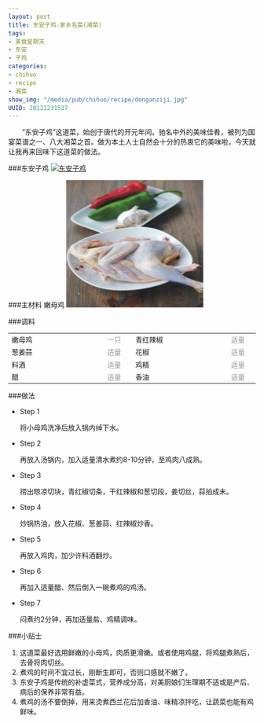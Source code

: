 ```yaml
--- 
layout: post
title: 东安子鸡-家乡名菜(湘菜)
tags: 
- 美食星期天
- 东安
- 子鸡
categories:
- chihuo
- recipe
- 湘菜
show_img: "/media/pub/chihuo/recipe/donganziji.jpg"
UUID: 20121231527
---
```


　　“东安子鸡”这道菜，始创于唐代的开元年间。驰名中外的美味佳肴，被列为国宴菜谱之一、八大湘菜之首。做为本土人士自然会十分的热衷它的美味啦，今天就让我再来回味下这道菜的做法。

###东安子鸡
<a href="{{site.url}}/media/pub/chihuo/recipe/donganziji.jpg" alt="东安子鸡">
<img src="{{site.url}}/media/pub/chihuo/recipe/donganziji.jpg" width="330px"  alt="东安子鸡" class="img-center"></img>
</a>

###主材料
嫩母鸡
<a href="{{site.url}}/media/pub/chihuo/recipe/m_201107240021181.jpg" alt="东安子鸡">
<img src="/media/pub/chihuo/recipe/m_201107240021181.jpg" width="280px" height="260px"  alt="东安子鸡" class="img-center"></img>
</a>

###调料
<table>
  <tbody>
  <tr>
    <td style="width:220px">嫩母鸡</td>
    <td style="width:50px;margin-right: 0px;color:#999;">一只</td>
    <td style="width:220px">青红辣椒</td>
    <td style="width:50px;margin-right: 0px;color:#999;">适量</td>
  </tr>
  <tr>
    <td style="width:220px">葱姜蒜</td>
    <td style="width:50px;margin-right: 0px;color:#999;">适量</td>
    <td style="width:220px">花椒</td>
    <td style="width:50px;margin-right: 0px;color:#999;">适量</td>
  </tr>
  <tr>
    <td style="width:220px">料酒</td>
    <td style="width:50px;margin-right: 0px;color:#999;">适量</td>
    <td style="width:220px">鸡精</td>
    <td style="width:50px;margin-right: 0px;color:#999;">适量</td>
  </tr>
  <tr>
    <td style="width:220px">醋</td>
    <td style="width:50px;margin-right: 0px;color:#999;">适量</td>
    <td style="width:220px">香油</td>
    <td style="width:50px;margin-right: 0px;color:#999;">适量</td>
  </tr>
</table>

###做法
<div class="module method-related-notes">
   <div class="content-item tab-content current method-tab-content">
     <ul><li class="methods">
        <span class="step">Step 1</span>
        <p class="desc">
        将小母鸡洗净后放入锅内绰下水。
        </p>
     </li>
     <li class="methods">
        <span class="step">Step 2</span>
        <p class="desc">
        再放入汤锅内，加入适量清水煮约8-10分钟，至鸡肉八成熟。
        </p>
    </li><!-- // .methods -->
    <li class="methods">
      <span class="step">Step 3</span>
      <p class="desc">
      捞出晾凉切块，青红椒切条，干红辣椒和葱切段，姜切丝，蒜拍成末。
      </p>
   </li><!-- // .methods -->
   <li class="methods">
   <span class="step">Step 4</span>
   <p class="desc">
    炒锅热油，放入花椒、葱姜蒜、红辣椒炒香。
   </p>
   </li>
   <li class="methods">
   <span class="step">Step 5</span>
   <p class="desc">
   再放入鸡肉，加少许料酒翻炒。
   </p>
   </li>
   <li class="methods">
   <span class="step">Step 6</span>
   <p class="desc">
    再加入适量醋、然后倒入一碗煮鸡的鸡汤。
   </p>
   </li>
   <li class="methods">
   <span class="step">Step 7</span>
   <p class="desc">
   闷煮约2分钟，再加适量盐、鸡精调味。
   </p>
   </li>
   </ul>
   </div><!-- // .content-item -->
</div>

###小贴士
<ol>
<li>这道菜最好选用鲜嫩的小母鸡，肉质更滑嫩。或者使用鸡腿，将鸡腿煮熟后，去骨将肉切丝。</li>
<li>煮鸡的时间不宜过长，刚断生即可，否则口感就不嫩了。</li>
<li>东安子鸡是传统的补虚菜式，营养成分高，对美厨娘们生理期不适或是产后、病后的保养非常有益。</li>
<li>煮鸡的汤不要倒掉，用来烫煮西兰花后加香油、味精凉拌吃，让蔬菜也能有鸡鲜味。</li>
</ol>
